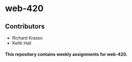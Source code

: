 # web-420
## Contributors
* Richard Krasso
* Keith Hall
#### This repository contains weekly assignments for web-420.
